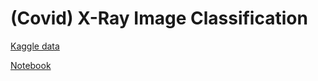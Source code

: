 # (Covid) X-Ray Image Classification

[Kaggle data](https://www.kaggle.com/datasets/pranavraikokte/covid19-image-dataset/data)

[Notebook](Covid_X-Rays_Classification.ipynb)
